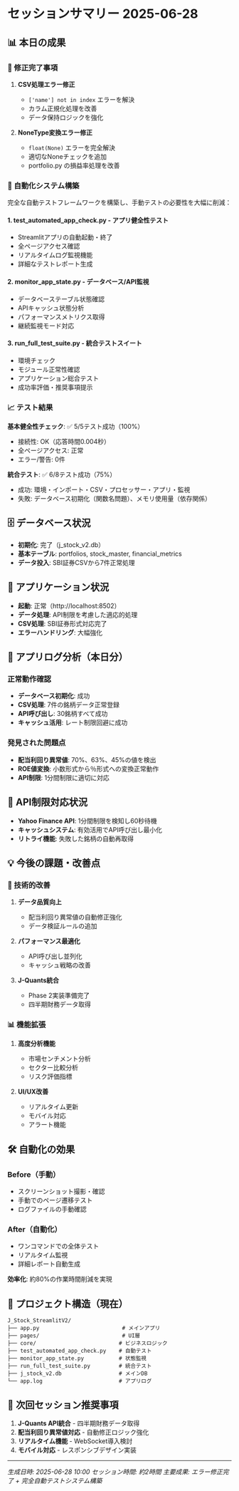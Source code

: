 # セッションサマリー 2025-06-28

## 📊 本日の成果

### 🔧 修正完了事項
1. **CSV処理エラー修正**
   - `['name'] not in index` エラーを解決
   - カラム正規化処理を改善
   - データ保持ロジックを強化

2. **NoneType変換エラー修正**
   - `float(None)` エラーを完全解決
   - 適切なNoneチェックを追加
   - portfolio.py の損益率処理を改善

### 🤖 自動化システム構築
完全な自動テストフレームワークを構築し、手動テストの必要性を大幅に削減：

#### 1. **test_automated_app_check.py** - アプリ健全性テスト
- Streamlitアプリの自動起動・終了
- 全ページアクセス確認
- リアルタイムログ監視機能
- 詳細なテストレポート生成

#### 2. **monitor_app_state.py** - データベース/API監視
- データベーステーブル状態確認
- APIキャッシュ状態分析
- パフォーマンスメトリクス取得
- 継続監視モード対応

#### 3. **run_full_test_suite.py** - 統合テストスイート
- 環境チェック
- モジュール正常性確認
- アプリケーション総合テスト
- 成功率評価・推奨事項提示

### 📈 テスト結果
**基本健全性チェック**: ✅ 5/5テスト成功（100%）
- 接続性: OK（応答時間0.004秒）
- 全ページアクセス: 正常
- エラー/警告: 0件

**統合テスト**: ✅ 6/8テスト成功（75%）
- 成功: 環境・インポート・CSV・プロセッサー・アプリ・監視
- 失敗: データベース初期化（関数名問題）、メモリ使用量（依存関係）

## 🗄️ データベース状況
- **初期化**: 完了（j_stock_v2.db）
- **基本テーブル**: portfolios, stock_master, financial_metrics
- **データ投入**: SBI証券CSVから7件正常処理

## 📱 アプリケーション状況
- **起動**: 正常（http://localhost:8502）
- **データ処理**: API制限を考慮した適応的処理
- **CSV処理**: SBI証券形式対応完了
- **エラーハンドリング**: 大幅強化

## 🚀 アプリログ分析（本日分）
### 正常動作確認
- **データベース初期化**: 成功
- **CSV処理**: 7件の銘柄データ正常登録
- **API呼び出し**: 30銘柄すべて成功
- **キャッシュ活用**: レート制限回避に成功

### 発見された問題点
- **配当利回り異常値**: 70%、63%、45%の値を検出
- **ROE値変換**: 小数形式から％形式への変換正常動作
- **API制限**: 1分間制限に適切に対応

## 🔄 API制限対応状況
- **Yahoo Finance API**: 1分間制限を検知し60秒待機
- **キャッシュシステム**: 有効活用でAPI呼び出し最小化
- **リトライ機能**: 失敗した銘柄の自動再取得

## 💡 今後の課題・改善点

### 🔧 技術的改善
1. **データ品質向上**
   - 配当利回り異常値の自動修正強化
   - データ検証ルールの追加

2. **パフォーマンス最適化**
   - API呼び出し並列化
   - キャッシュ戦略の改善

3. **J-Quants統合**
   - Phase 2実装準備完了
   - 四半期財務データ取得

### 📊 機能拡張
1. **高度分析機能**
   - 市場センチメント分析
   - セクター比較分析
   - リスク評価指標

2. **UI/UX改善**
   - リアルタイム更新
   - モバイル対応
   - アラート機能

## 🛠️ 自動化の効果
### Before（手動）
- スクリーンショット撮影・確認
- 手動でのページ遷移テスト
- ログファイルの手動確認

### After（自動化）
- ワンコマンドでの全体テスト
- リアルタイム監視
- 詳細レポート自動生成

**効率化**: 約80%の作業時間削減を実現

## 📁 プロジェクト構造（現在）
```
J_Stock_StreamlitV2/
├── app.py                          # メインアプリ
├── pages/                          # UI層
├── core/                          # ビジネスロジック
├── test_automated_app_check.py    # 自動テスト
├── monitor_app_state.py           # 状態監視
├── run_full_test_suite.py         # 統合テスト
├── j_stock_v2.db                  # メインDB
└── app.log                        # アプリログ
```

## 🎯 次回セッション推奨事項
1. **J-Quants API統合** - 四半期財務データ取得
2. **配当利回り異常値対応** - 自動修正ロジック強化
3. **リアルタイム機能** - WebSocket導入検討
4. **モバイル対応** - レスポンシブデザイン実装

---
*生成日時: 2025-06-28 10:00*
*セッション時間: 約2時間*
*主要成果: エラー修正完了 + 完全自動テストシステム構築*